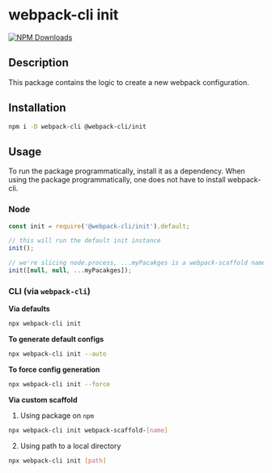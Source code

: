 # webpack-cli init

[![NPM Downloads][downloads]][downloads-url]

## Description

This package contains the logic to create a new webpack configuration.

## Installation

```bash
npm i -D webpack-cli @webpack-cli/init
```

## Usage

To run the package programmatically, install it as a dependency. When using the package programmatically, one does not have to install webpack-cli.

### Node

```js
const init = require('@webpack-cli/init').default;

// this will run the default init instance
init();

// we're slicing node.process, ...myPacakges is a webpack-scaffold name/path
init([null, null, ...myPacakges]);
```

### CLI (via `webpack-cli`)

**Via defaults**

```bash
npx webpack-cli init
```

**To generate default configs**

```bash
npx webpack-cli init --auto
```

**To force config generation**

```bash
npx webpack-cli init --force
```

**Via custom scaffold**

1. Using package on `npm`

```bash
npx webpack-cli init webpack-scaffold-[name]
```

2. Using path to a local directory

```bash
npx webpack-cli init [path]
```

[downloads]: https://img.shields.io/npm/dm/@webpack-cli/init.svg
[downloads-url]: https://www.npmjs.com/package/@webpack-cli/init

